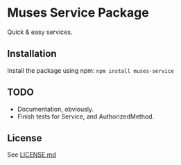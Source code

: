 
# Muses Service Package

Quick & easy services.

## Installation

Install the package using npm: `npm install muses-service`

## TODO

* Documentation, obviously.
* Finish tests for Service, and AuthorizedMethod.

## License

See [LICENSE.md](LICENSE.md)
